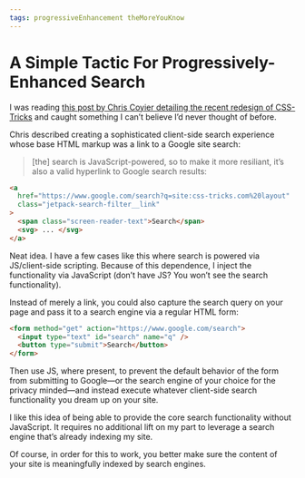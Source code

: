```yaml
---
tags: progressiveEnhancement theMoreYouKnow
---
```


# A Simple Tactic For Progressively-Enhanced Search

I was reading [this post by Chris Coyier detailing the recent redesign of CSS-Tricks](https://css-tricks.com/design-v18/) and caught something I can’t believe I’d never thought of before.

Chris described creating a sophisticated client-side search experience whose base HTML markup was a link to a Google site search:

> [the] search is JavaScript-powered, so to make it more resiliant, it’s also a valid hyperlink to Google search results:

```html
<a 
  href="https://www.google.com/search?q=site:css-tricks.com%20layout"
  class="jetpack-search-filter__link"
>
  <span class="screen-reader-text">Search</span>
  <svg> ... </svg>
</a>
```

Neat idea. I have a few cases like this where search is powered via JS/client-side scripting. Because of this dependence, I inject the functionality via JavaScript (don’t have JS? You won’t see the search functionality).

Instead of merely a link, you could also capture the search query on your page and pass it to a search engine via a regular HTML form:

```html
<form method="get" action="https://www.google.com/search">
  <input type="text" id="search" name="q" />
  <button type="submit">Search</button>
</form>
```

Then use JS, where present, to prevent the default behavior of the form from submitting to Google—or the search engine of your choice for the privacy minded—and instead execute whatever client-side search functionality you dream up on your site.

I like this idea of being able to provide the core search functionality without JavaScript. It requires no additional lift on my part to leverage a search engine that’s already indexing my site.

Of course, in order for this to work, you better make sure the content of your site is meaningfully indexed by search engines.